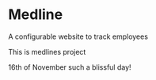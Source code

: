 # Medline
A configurable website to track employees

This is medlines project 

16th of November such a blissful day! 

<!-- <p>This is a paragraph tag</p> -->